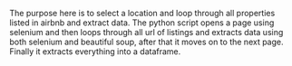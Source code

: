 The purpose here is to select a location and loop through all properties listed in airbnb and extract data. The python script opens a page using selenium and then loops through all url of listings and extracts data using both selenium and beautiful soup, after that it moves on to the next page. Finally it extracts everything into a dataframe.
